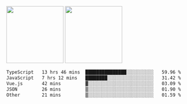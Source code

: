 <img src="https://github-readme-stats.vercel.app/api?username=Dream4ever&count_private=true&show_icons=true&theme=tokyonight" height="150" /> <img src="https://github-readme-stats.vercel.app/api/top-langs/?username=Dream4ever&count_private=true&show_icons=true&theme=tokyonight&langs_count=5&layout=compact" height="150" />

<!--START_SECTION:waka-->

```txt
TypeScript   13 hrs 46 mins  ███████████████░░░░░░░░░░   59.96 %
JavaScript   7 hrs 12 mins   ████████░░░░░░░░░░░░░░░░░   31.42 %
Vue.js       42 mins         ▓░░░░░░░░░░░░░░░░░░░░░░░░   03.09 %
JSON         26 mins         ▒░░░░░░░░░░░░░░░░░░░░░░░░   01.90 %
Other        21 mins         ▒░░░░░░░░░░░░░░░░░░░░░░░░   01.59 %
```

<!--END_SECTION:waka-->
